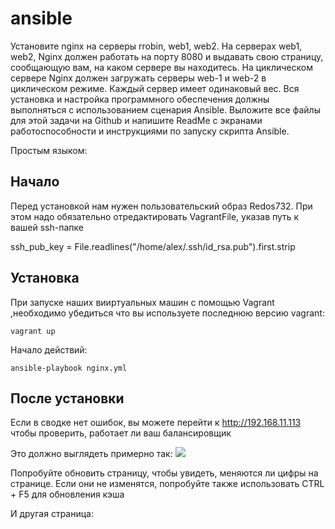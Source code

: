 # ansible

Установите nginx на серверы rrobin, web1, web2. На серверах web1, web2, Nginx должен работать на порту 8080 и выдавать свою страницу, сообщающую вам, на каком сервере вы находитесь. На циклическом сервере Nginx должен загружать серверы web-1 и web-2 в циклическом режиме. Каждый сервер имеет одинаковый вес. Вся установка и настройка программного обеспечения должны выполняться с использованием сценария Ansible. Выложите все файлы для этой задачи на Github и напишите ReadMe с экранами работоспособности и инструкциями по запуску скрипта Ansible.

Простым языком:

Начало
---
Перед установкой нам нужен пользовательский образ Redos732.
При этом надо обязательно отредактировать VagrantFile, указав путь к вашей ssh-папке

ssh_pub_key = File.readlines("/home/alex/.ssh/id_rsa.pub").first.strip

Установка
---
При запуске наших вииртуальных машин с помощью Vagrant ,необходимо убедиться что вы используете последнюю версию vagrant:

`vagrant up`

Начало действий:

`ansible-playbook nginx.yml`

После установки
---
Если в сводке нет ошибок, вы можете перейти к http://192.168.11.113 чтобы проверить, работает ли ваш балансировщик

Это должно выглядеть примерно так:
![](https://github.com/ismailtez/ansible2/blob/main/web1.jpg)


Попробуйте обновить страницу, чтобы увидеть, меняются ли цифры на странице. Если они не изменятся, попробуйте также использовать CTRL + F5 для обновления кэша

И другая страница:
![]()
